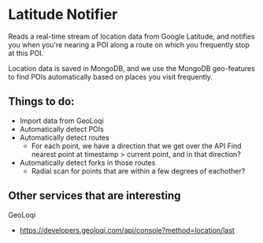 # Latitude Notifier

Reads a real-time stream of location data from Google Latitude, and notifies
you when you're nearing a POI along a route on which you frequently stop at
this POI.

Location data is saved in MongoDB, and we use the MongoDB geo-features to find
POIs automatically based on places you visit frequently.

## Things to do:

- Import data from GeoLoqi
- Automatically detect POIs
- Automatically detect routes
  - For each point, we have a direction that we get over the API
    Find nearest point at timestamp > current point, and in that direction?
- Automatically detect forks in those routes
  - Radial scan for points that are within a few degrees of eachother?

## Other services that are interesting

GeoLoqi

- https://developers.geoloqi.com/api/console?method=location/last
